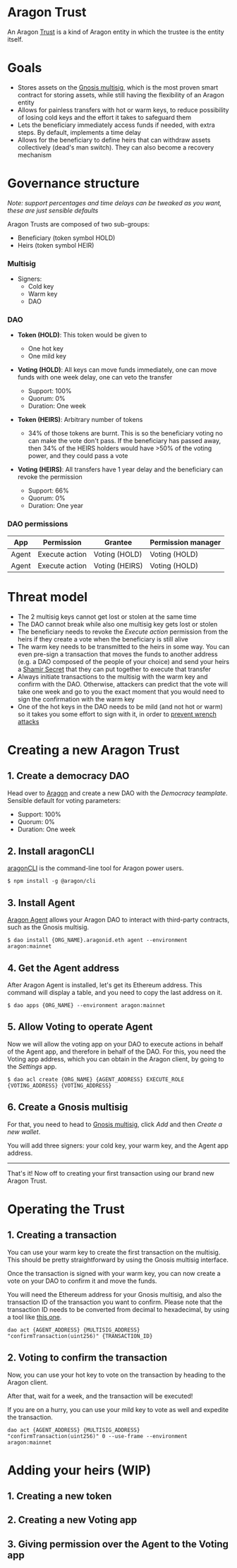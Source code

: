 # Aragon Trust

An Aragon [Trust](https://www.investopedia.com/terms/t/trust.asp) is a kind of Aragon entity in which the trustee is the entity itself.

# Goals

- Stores assets on the [Gnosis multisig](https://github.com/gnosis/MultiSigWallet), which is the most proven smart contract for storing assets, while still having the flexibility of an Aragon entity
- Allows for painless transfers with hot or warm keys, to reduce possibility of losing cold keys and the effort it takes to safeguard them
- Lets the beneficiary immediately access funds if needed, with extra steps. By default, implements a time delay
- Allows for the beneficiary to define heirs that can withdraw assets collectively (dead's man switch). They can also become a recovery mechanism

# Governance structure

*Note: support percentages and time delays can be tweaked as you want, these are just sensible defaults*



Aragon Trusts are composed of two sub-groups:

- Beneficiary (token symbol HOLD)
- Heirs (token symbol HEIR)



### Multisig

- Signers:
  - Cold key
  - Warm key
  - DAO
  
  

### DAO

- **Token (HOLD)**: This token would be given to

  - One hot key
  - One mild key

- **Voting (HOLD)**: All keys can move funds immediately, one can move funds with one week delay, one can veto the transfer
  
  - Support: 100%
  - Quorum: 0%
  - Duration: One week
  
- **Token (HEIRS)**: Arbitrary number of tokens
  
  - 34% of those tokens are burnt. This is so the beneficiary voting no can make the vote don't pass. If the beneficiary has passed away, then 34% of the HEIRS holders would have >50% of the voting power, and they could pass a vote
  
- **Voting (HEIRS)**: All transfers have 1 year delay and the beneficiary can revoke the permission
  - Support: 66%
  - Quorum: 0%
  - Duration: One year
  



### DAO permissions

| App   | Permission     | Grantee        | Permission manager |
| ----- | -------------- | -------------- | ------------------ |
| Agent | Execute action | Voting (HOLD)  | Voting (HOLD)      |
| Agent | Execute action | Voting (HEIRS) | Voting (HOLD)      |



# Threat model

- The 2 multisig keys cannot get lost or stolen at the same time
- The DAO cannot break while also one multisig key gets lost or stolen
- The beneficiary needs to revoke the *Execute action* permission from the heirs if they create a vote when the beneficiary is still alive
- The warm key needs to be transmitted to the heirs in some way. You can even pre-sign a transaction that moves the funds to another address (e.g. a DAO composed of the people of your choice) and send your heirs a [Shamir Secret](https://en.wikipedia.org/wiki/Shamir%27s_Secret_Sharing) that they can put together to execute that transfer
- Always initiate transactions to the multisig with the warm key and confirm with the DAO. Otherwise, attackers can predict that the vote will take one week and go to you the exact moment that you would need to sign the confirmation with the warm key
- One of the hot keys in the DAO needs to be mild (and not hot or warm) so it takes you some effort to sign with it, in order to [prevent wrench attacks](https://xkcd.com/538/)

# Creating a new Aragon Trust

## 1. Create a democracy DAO

Head over to [Aragon](https://app.aragon.org) and create a new DAO with the *Democracy teamplate*. Sensible default for voting parameters:

- Support: 100%
- Quorum: 0%
- Duration: One week

## 2. Install aragonCLI

[aragonCLI](https://hack.aragon.org/docs/cli-intro.html) is the command-line tool for Aragon power users.

```
$ npm install -g @aragon/cli
```

## 3. Install Agent

[Aragon Agent](https://blog.aragon.one/aragon-agent-beta-release/) allows your Aragon DAO to interact with third-party contracts, such as the Gnosis multisig.

```
$ dao install {ORG_NAME}.aragonid.eth agent --environment aragon:mainnet
```

## 4. Get the Agent address

After Aragon Agent is installed, let's get its Ethereum address. This command will display a table, and you need to copy the last address on it.

```
$ dao apps {ORG_NAME} --environment aragon:mainnet
```

## 5. Allow Voting to operate Agent

Now we will allow the voting app on your DAO to execute actions in behalf of the Agent app, and therefore in behalf of the DAO. For this, you need the Voting app address, which you can obtain in the Aragon client, by going to the *Settings* app.

```
$ dao acl create {ORG_NAME} {AGENT_ADDRESS} EXECUTE_ROLE {VOTING_ADDRESS} {VOTING_ADDRESS}
```

## 6. Create a Gnosis multisig

For that, you need to head to [Gnosis multisig](https://wallet.gnosis.pm), click *Add* and then *Create a new wallet*.

You will add three signers: your cold key, your warm key, and the Agent app address.

---

That's it! Now off to creating your first transaction using our brand new Aragon Trust.

# Operating the Trust

## 1. Creating a transaction

You can use your warm key to create the first transaction on the multisig. This should be pretty straightforward by using the Gnosis multisig interface.

Once the transaction is signed with your warm key, you can now create a vote on your DAO to confirm it and move the funds.

You will need the Ethereum address for your Gnosis multisig, and also the transaction ID of the transaction you want to confirm. Please note that the transaction ID needs to be converted from decimal to hexadecimal, by using a tool like [this one](https://www.rapidtables.com/convert/number/decimal-to-hex.html).

```
dao act {AGENT_ADDRESS} {MULTISIG_ADDRESS} "confirmTransaction(uint256)" {TRANSACTION_ID}
```

## 2. Voting to confirm the transaction

Now, you can use your hot key to vote on the transaction by heading to the Aragon client.

After that, wait for a week, and the transaction will be executed!

If you are on a hurry, you can use your mild key to vote as well and expedite the transaction.

```
dao act {AGENT_ADDRESS} {MULTISIG_ADDRESS} "confirmTransaction(uint256)" 0 --use-frame --environment aragon:mainnet
```



# Adding your heirs (WIP)

## 1. Creating a new token

## 2. Creating a new Voting app

## 3. Giving permission over the Agent to the Voting app

